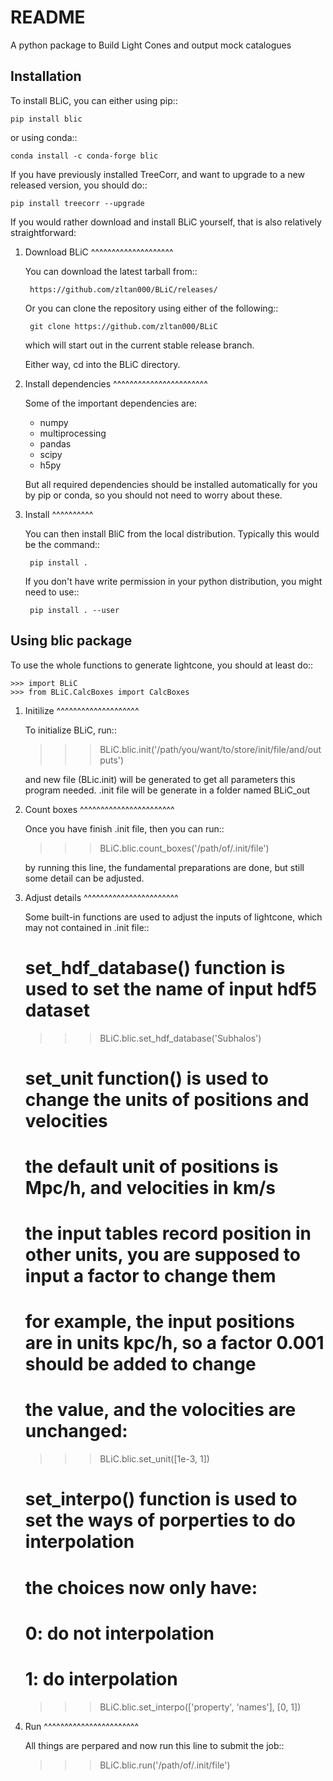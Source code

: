 # README #

A python package to Build Light Cones and output mock catalogues


Installation
------------

To install BLiC, you can either using pip::

    pip install blic

or using conda::

    conda install -c conda-forge blic

If you have previously installed TreeCorr, and want to upgrade to a new
released version, you should do::

    pip install treecorr --upgrade
    

If you would rather download and install BLiC yourself,
that is also relatively straightforward:

1. Download BLiC
^^^^^^^^^^^^^^^^^^^^

   You can download the latest tarball from::

        https://github.com/zltan000/BLiC/releases/

   Or you can clone the repository using either of the following::

        git clone https://github.com/zltan000/BLiC

   which will start out in the current stable release branch.

   Either way, cd into the BLiC directory.

2. Install dependencies
^^^^^^^^^^^^^^^^^^^^^^^

   Some of the important dependencies are:

    - numpy
    - multiprocessing
    - pandas
    - scipy
    - h5py

   But all required dependencies should be installed automatically for you by
   pip or conda, so you should not need to worry about these.

3. Install
^^^^^^^^^^

   You can then install BliC from the local distribution.  Typically this would be the
   command::

        pip install .

   If you don't have write permission in your python distribution, you might need
   to use::

        pip install . --user


Using blic package
-----------------------

To use the whole functions to generate lightcone, you should at least do::

    >>> import BLiC
    >>> from BLiC.CalcBoxes import CalcBoxes

1. Initilize
^^^^^^^^^^^^^^^^^^^^

   To initialize BLiC, run::
    
    >>> BLiC.blic.init('/path/you/want/to/store/init/file/and/outputs')
    
   and new file (BLic.init) will be generated to get all parameters this program needed.
   .init file will be generate in a folder named BLiC_out

2. Count boxes
^^^^^^^^^^^^^^^^^^^^^^^

   Once you have finish .init file, then you can run::
   
    >>> BLiC.blic.count_boxes('/path/of/.init/file')
    
   by running this line, the fundamental preparations are done, but still some detail can be adjusted.
   
3. Adjust details
^^^^^^^^^^^^^^^^^^^^^^^

   Some built-in functions are used to adjust the inputs of lightcone, which may not contained in .init file::
   
    # set_hdf_database() function is used to set the name of input hdf5 dataset
    >>> BLiC.blic.set_hdf_database('Subhalos')
    # set_unit function() is used to change the units of positions and velocities
    # the default unit of positions is Mpc/h, and velocities in km/s
    # the input tables record position in other units, you are supposed to input a factor to change them
    # for example, the input positions are in units kpc/h, so a factor 0.001 should be added to change
    # the value, and the volocities are unchanged:
    >>> BLiC.blic.set_unit([1e-3, 1])
    # set_interpo() function is used to set the ways of porperties to do interpolation
    # the choices now only have:
    # 0: do not interpolation
    # 1: do interpolation
    >>> BLiC.blic.set_interpo(['property', 'names'], [0, 1])


   
4. Run
^^^^^^^^^^^^^^^^^^^^^^^

   All things are perpared and now run this line to submit the job::
   
    >>> BLiC.blic.run('/path/of/.init/file')
    
